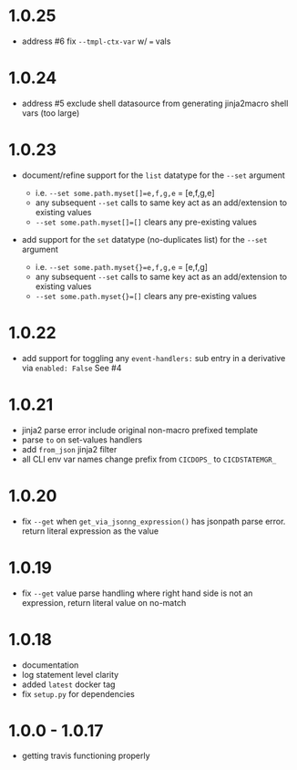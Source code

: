 # 1.0.25
* address #6 fix `--tmpl-ctx-var` w/ `=` vals

# 1.0.24
* address #5 exclude shell datasource from generating jinja2macro shell vars (too large)

# 1.0.23

* document/refine support for the `list` datatype for the `--set` argument
  * i.e. `--set some.path.myset[]=e,f,g,e` = [e,f,g,e]
  * any subsequent `--set` calls to same key act as an add/extension to existing values
  * `--set some.path.myset[]=[]` clears any pre-existing values

* add support for the `set` datatype (no-duplicates list) for the `--set` argument
  * i.e. `--set some.path.myset{}=e,f,g,e` = [e,f,g]
  * any subsequent `--set` calls to same key act as an add/extension to existing values
  * `--set some.path.myset{}=[]` clears any pre-existing values
  
# 1.0.22
* add support for toggling any `event-handlers:` sub entry in a derivative via `enabled: False` See #4

# 1.0.21
* jinja2 parse error include original non-macro prefixed template
* parse `to` on set-values handlers
* add `from_json` jinja2 filter
* all CLI env var names change prefix from `CICDOPS_` to `CICDSTATEMGR_`

# 1.0.20
* fix `--get` when `get_via_jsonng_expression()` has jsonpath parse error. return literal expression as the value
  
# 1.0.19
* fix `--get` value parse handling where right hand side is not an expression, return literal value on no-match

# 1.0.18
* documentation
* log statement level clarity
* added `latest` docker tag
* fix `setup.py` for dependencies

# 1.0.0 - 1.0.17
* getting travis functioning properly